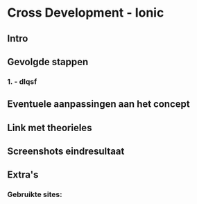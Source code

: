 # Cross Development - Ionic
## Intro

## Gevolgde stappen
### 1. - dlqsf

## Eventuele aanpassingen aan het concept


## Link met theorieles


## Screenshots eindresultaat


## Extra's 
### Gebruikte sites:
